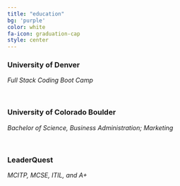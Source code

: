 ```yaml
---
title: "education"
bg: 'purple'
color: white
fa-icon: graduation-cap
style: center
---
```


### University of Denver

*Full Stack Coding Boot Camp*

<br>

### University of Colorado Boulder

*Bachelor of Science, Business Administration; Marketing*

<br>

### LeaderQuest

*MCITP, MCSE, ITIL, and A+*

<!--
{% assign graduations = site.data.graduations %}

{% for graduation in graduations %}
<div class="row">
  <div class="half column title">

    <h2>
      {{ graduation.title }}
    </h2>
      {{ graduation.date }}
       {% if graduation.concluded %}
        -  {{ graduation.concluded }}
      {% endif %}    

      {% if graduation.lock %}
      <span class="lock" title="locked">-  {{ graduation.lock }}</span>
        
      {% endif %}    

  </div>

  <div class="half column desc">
    <h4>{{ graduation.institution }}</h4>

    {% if graduation.description %}
      {{ graduation.description | markdownify }}
    {% endif %}    
  </div>

</div>
{% endfor %}
-->

